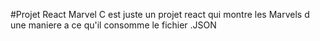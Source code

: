 #Projet React Marvel
C est juste un projet react qui montre les Marvels d une maniere a ce qu'il consomme le fichier .JSON
